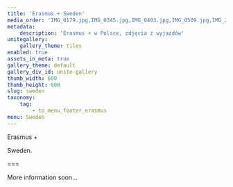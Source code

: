 ```yaml
---
title: 'Erasmus + Sweden'
media_order: 'IMG_0179.jpg,IMG_0345.jpg,IMG_0403.jpg,IMG_0509.jpg,IMG_2954.jpg,IMG_3146.jpg,IMG_3180.jpg,IMG_3202.jpg,IMG_3406.jpg,IMG_3576.jpg,IMG_3580.jpg,IMG_3583.jpg,IMG_3784.jpg,IMG_6317.jpg,IMG_6334.jpg,IMG_6367.jpg,IMG_6463.jpg,IMG_6606.jpg,IMG_6634.jpg,IMG_6643.jpg,IMG_0767.jpg,IMG_0924.jpg,IMG_1086.jpg,IMG_1133.jpg,IMG_1135.jpg,IMG_1203.jpg,IMG_1211.jpg,IMG_1221.jpg,IMG_2738.jpg,IMG_2951.jpg,IMG_6644.jpg,IMG_6690.jpg,IMG_6725.jpg,IMG_7075.jpg,IMG_7825.jpg,IMG_8285.jpg,IMG_8510.jpg,IMG_8517.jpg,IMG_8796.jpg,IMG_8995.jpg,IMG_9032.jpg,IMG_9066.jpg,IMG_9790.jpg,IMG_9792.jpg,IMG_9866.jpg,IMG_5691szwecja.jpg,IMG_5775szwecja.jpg,IMG_5915szwecja.jpg,IMG_5929szwecja.jpg,IMG_5956szwecja.jpg,IMG_5983szwecja.jpg,IMG_6095szwecja.jpg,IMG_6098szwecja.jpg,IMG_6158szwecja.jpg,IMG_6164szwecja.jpg,IMG_6199szwecja.jpg,IMG_6205szwecja.jpg,IMG_6217szwecja.jpg,IMG_6245szwecja.jpg,IMG_6251szwecja.jpg,IMG_6256szwecja.jpg,IMG_6269szwecja.jpg,IMG_6272szwecja.jpg,IMG_1655szwecja.jpg,IMG_1663szwecja.jpg,IMG_5128szwecja.jpg,IMG_5192szwecja.jpg,IMG_5201szwecja.jpg,IMG_5477szwecja.jpg,IMG_5484szwecja.jpg,IMG_5584szwecja.jpg,ee7d0bef-1ed1-4f2c-8607-900ff0b8d9ab.JPG,44f65fc6-1df6-40db-a669-7ebf64bada3e.JPG,IMG-1796.JPG,IMG-1797.JPG,IMG-1802.JPG,IMG-1784.JPG,IMG-1775.JPG,IMG-1747.JPG,0af0641b-ac5d-4d91-b1c1-d7188e98d2b7.JPG,ecd48baa-1125-47a1-8538-db59f5b79c20.JPG,fc4a8ab8-dfca-4f67-8331-0fb0a4be4abf.JPG'
metadata:
    description: 'Erasmus + w Polsce, zdjęcia z wyjazdów'
unitegallery:
    gallery_theme: tiles
enabled: true
assets_in_meta: true
gallery_theme: default
gallery_div_id: unite-gallery
thumb_width: 600
thumb_height: 600
slug: sweden
taxonomy:
    tag:
        - to_menu_footer_erasmus
menu: Sweden
---
```


Erasmus +

Sweden.

===

More information soon...